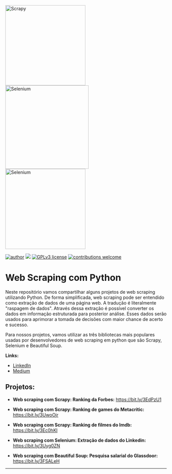 <a href="https://scrapy.org/"><img src="https://bit.ly/3E8XQZ3" width="250" alt="Scrapy"/></a>
<a href="https://selenium.dev"><img src="https://bit.ly/3UcZWNe" width="260" alt="Selenium"/></a>
<a href="https://www.crummy.com/software/BeautifulSoup/bs4/doc/"><img src="https://bit.ly/3zRLi5Z" width="250" alt="Selenium"/></a>

[![author](https://img.shields.io/badge/author-jaomarcelofc-red.svg)](https://www.linkedin.com/in/joao-marcelo-fonseca-cunha) [![](https://img.shields.io/badge/python-3.7+-blue.svg)](https://www.python.org/downloads/release/python-365/) [![GPLv3 license](https://img.shields.io/badge/License-GPLv3-blue.svg)](http://perso.crans.org/besson/LICENSE.html) [![contributions welcome](https://img.shields.io/badge/contributions-welcome-brightgreen.svg?style=flat)](https://github.com/carlosfab/data_science/issues)


# Web Scraping com Python

Neste repositório vamos compartilhar alguns projetos de web scraping utilizando Python. De forma simplificada, web scraping pode ser entendido como extração de dados de uma página web. A tradução é literalmente "raspagem de dados". Através dessa extração é possível converter os dados em informação estruturada para posterior análise. Esses dados serão usados para aprimorar a tomada de decisões com maior chance de acerto e sucesso.

Para nossos projetos, vamos utilizar as três bibliotecas mais populares usadas por desenvolvedores de web scraping em python que são Scrapy, Selenium e Beautiful Soup. 


**Links:**

* [LinkedIn](https://www.linkedin.com/in/joão-marcelo-fonseca-cunha-097776a2/)
* [Medium](https://medium.com/@jmfonsecacunha)

## Projetos:

* **Web scraping com Scrapy: Ranking da Forbes:** https://bit.ly/3EdPzU1

* **Web scraping com Scrapy: Ranking de games do Metacritic:** https://bit.ly/3UwoOjr

* **Web scraping com Scrapy: Ranking de filmes do Imdb:** https://bit.ly/3Ec0hKI

* **Web scraping com Selenium: Extração de dados do Linkedin:** https://bit.ly/3Uyg0ZN

* **Web scraping com Beautiful Soup: Pesquisa salarial do Glassdoor:** https://bit.ly/3FSALeH
----


